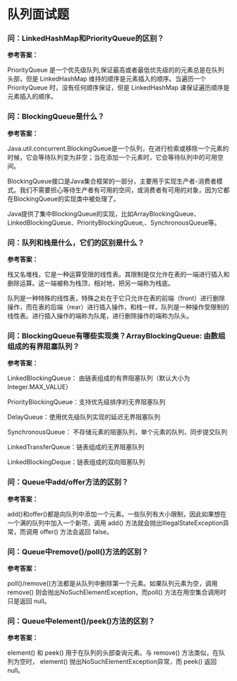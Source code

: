 # 队列面试题
### 问：LinkedHashMap和PriorityQueue的区别？

**参考答案：**

PriorityQueue 是一个优先级队列,保证最高或者最低优先级的的元素总是在队列头部，但是 LinkedHashMap 维持的顺序是元素插入的顺序。当遍历一个 PriorityQueue 时，没有任何顺序保证，但是 LinkedHashMap 课保证遍历顺序是元素插入的顺序。



### 问：BlockingQueue是什么？

**参考答案：**

Java.util.concurrent.BlockingQueue是一个队列，在进行检索或移除一个元素的时候，它会等待队列变为非空；当在添加一个元素时，它会等待队列中的可用空间。

BlockingQueue接口是Java集合框架的一部分，主要用于实现生产者-消费者模式。我们不需要担心等待生产者有可用的空间，或消费者有可用的对象，因为它都在BlockingQueue的实现类中被处理了。

Java提供了集中BlockingQueue的实现，比如ArrayBlockingQueue、LinkedBlockingQueue、PriorityBlockingQueue,、SynchronousQueue等。



### 问：队列和栈是什么，它们的区别是什么？

**参考答案：**       

栈又名堆栈，它是一种运算受限的线性表。其限制是仅允许在表的一端进行插入和删除运算。这一端被称为栈顶，相对地，把另一端称为栈底。

队列是一种特殊的线性表，特殊之处在于它只允许在表的前端（front）进行删除操作，而在表的后端（rear）进行插入操作，和栈一样，队列是一种操作受限制的线性表。进行插入操作的端称为队尾，进行删除操作的端称为队头。



### 问：BlockingQueue有哪些实现类？ArrayBlockingQueue: 由数组组成的有界阻塞队列？ 

**参考答案：**

LinkedBlockingQueue： 由链表组成的有界阻塞队列（默认大小为 Integer.MAX_VALUE）

PriorityBlockingQueue：支持优先级排序的无界阻塞队列

DelayQueue：使用优先级队列实现的延迟无界阻塞队列

SynchronousQueue： 不存储元素的阻塞队列，单个元素的队列，同步提交队列

LinkedTransferQueue：链表组成的无界阻塞队列

LinkedBlockingDeque：链表组成的双向阻塞队列



### 问：Queue中add/offer方法的区别？

**参考答案：**

add()和offer()都是向队列中添加一个元素。一些队列有大小限制，因此如果想在一个满的队列中加入一个新项，调用 add() 方法就会抛出IllegalStateException异常，而调用 offer() 方法会返回 false。





### 问：Queue中remove()/poll()方法的区别？

**参考答案：**    

 poll()/remove()方法都是从队列中删除第一个元素。如果队列元素为空，调用remove() 则会抛出NoSuchElementException，而poll() 方法在用空集合调用时只是返回 null。





### 问：Queue中element()/peek()方法的区别？

**参考答案：**

element() 和 peek() 用于在队列的头部查询元素。与 remove() 方法类似，在队列为空时， element() 抛出NoSuchElementException异常，而 peek() 返回 null。
